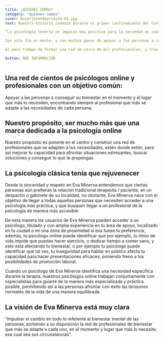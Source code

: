 ```yaml
---
title: ¿QUIENES SOMOS?
category: "quienes somos"
cover: mujerjovendeprimida-01.jpg
text: Nuestra historia comenzó durante el primer confinamiento del Coronavirus COVID-19. Como consecuencia del impacto en la salud mental de las personas, nuestra fundadoras, Eva y Katerina, tuvieron una idea revolucionaria

“La psicología tendría un impacto más positivo para la sociedad en caso de hacerse online, ya que esto no solo la haría más accesible, sino que también haría posible que otros especialistas, como nutricionistas, entrenadores físicos o mentores en multitud de áreas, pudiesen trabajar de la mano con los psicólogos"

Con este fin en mente, y con muchas ganas de apoyar a las personas a conseguir su bienestar, formamos una pequeña empresa a finales de 2020. Nuestro primer gran logro fue conseguir que cientos de psicólogos colegiados se integrasen a nuestra red, además de otros muchos profesionales relacionados con el bienestar. 

Al poco tiempo de formar una red de cerca de mil profesionales, y tras desarrollar una tecnología pionera en inteligencia artificial, pudiésemos comenzar a encontrar al profesional que más se adapta a cada persona que buscaba sentirse mejor, comenzando así nuestra pequeñas revolución de la psicología y del bienestar.

button: MÁS INFORMACIÓN
---
```

## Una red de cientos de psicólogos online y profesionales con un objetivo común: 

Apoyar a las personas a conseguir su bienestar en el momento y el lugar que más lo necesiten, encontrando siempre al profesional que más se adapte a las necesidades de cada persona.
## Nuestro propósito, ser mucho más que una marca dedicada a la psicología online

Nuestro propósito es ponerte en el centro y construir una red de profesionales que se adapten a tus necesidades, estén donde estén, para así mejorar tu capacidad para afrontar situaciones estresantes, buscar soluciones y conseguir lo que te propongas.

## La psicología clásica tenía que rejuvenecer
Desde la sinceridad y respeto en Eva Minerva entendemos que ciertas personas aún prefieran la relación tradicional terapeuta / paciente, en un despacho o gabinete de su localidad, no obstante, Eva Minerva nace con el objetivo de llegar a todas aquellas personas que necesiten acceder a una psicología más práctica, y que busquen llegar a un profesional de la psicología de manera más accesible

De esta manera los usuarios de Eva Minerva pueden acceder a un psicólogo, titulado y con amplia experiencia en tu área de apoyo, localizado en tu ciudad o en una zona de proximidad si esa fuese tu preferencia, además, tu psicólogo online puede identificar que por ejemplo, tu ritmo de vida impide que puedas hacer ejercicio, o dedicar tiempo a comer sano, y esto está afectando tu bienestar, o por ejemplo tu psicólogo puede identificar que tal vez, tu inseguridad para hablar en público afecta tu capacidad para hacer presentaciones eficaces, poniendo freno a tus posibilidades de promoción laboral.

Cuando un psicólogo de Eva Minerva identifica una necesidad específica durante la terapia, nuestros psicólogos online trabajan conjuntamente con especialistas para guiarte de la manera más especializada y práctica posible, permitiendo así a las personas afrontar con éxito las tensiones normales de la vida de una manera equilibrada.
## La visión de Eva Minerva está muy clara

“Impulsar el cambio en todo lo referente al bienestar mental de las personas, poniendo a su disposición la red de profesionales de bienestar que más se adapte a cada uno, en el momento y lugar que más lo necesite, sea cual sea sus circunstancias”.
